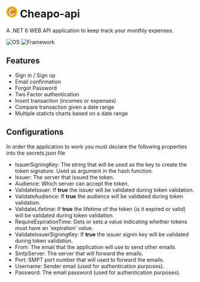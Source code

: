 #  <img src="https://github.com/mhtros/cheapo-api/blob/main/Cheapo.Api/wwwroot/logo192.png" width="30px" /> Cheapo-api

 A .NET 6 WEB API application to keep track your monthly expenses.

![OS](https://img.shields.io/badge/OS-cross_platform-lightgrey) ![Framework](https://img.shields.io/badge/framework-.Net%206-green)

## Features

- Sign in / Sign up
- Email confirmation
- Forgot Password
- Two Factor authentication
- Insert transaction (incomes or expenses)
- Compare transaction given a date range
- Multiple staticts charts based on a date range

## Configurations

In order the application to work you must declare the following properties into the secrets.json file

- IssuerSigningKey: The string that will be used as the key to create the token signature. Used as argument in the hash function.
- Issuer: Τhe server that issued the token.
- Audience: Which server can accept the token.
- ValidateIssuer: If <b>true</b> the issuer will be validated during token validation.
- ValidateAudience: If <b>true</b> the audience will be validated during token validation.
- ValidateLifetime: If <b>true</b> the lifetime of the token (is it expired or valid) will be validated during token validation.
- RequireExpirationTime: Gets or sets a value indicating whether tokens must have an 'expiration' value.
- ValidateIssuerSigningKey: If <b>true</b> the issuer signin key will be validated during token validation.
- From: Τhe email that the application will use to send other emails.
- SmtpServer: The server that will forward the emails.
- Port: SMPT port number that will used to forward the emails.
- Username: Sender email (used for authentication purposes).
- Password: The email password (used for authentication purposes).
